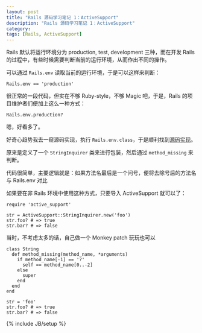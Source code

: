 ```yaml
---
layout: post
title: "Rails 源码学习笔记 1：ActiveSupport"
description: "Rails 源码学习笔记 1：ActiveSupport"
category: 
tags: [Rails, ActiveSupport]
---
```


Rails 默认将运行环境分为 production, test, development 三种，而在开发 Rails 的过程中，有些时候需要判断当前的运行环境，从而作出不同的操作。

可以通过 `Rails.env` 读取当前的运行环境，于是可以这样来判断：

    Rails.env == 'production'

很正常的一段代码，但实在不够 Ruby-style，不够 Magic 吧，于是，Rails 的项目维护者们便加上这么一种方式：

    Rails.env.production?

嗯，好看多了。

好奇心趋势我去一窥源码实现，执行 `Rails.env.class`，于是顺利找到[源码实现](https://github.com/rails/rails/blob/v3.2.11/activesupport/lib/active_support/string_inquirer.rb)。

原来是定义了一个 `StringInquirer` 类来进行包装，然后通过 `method_missing` 来判断。

代码很简单，主要逻辑就是：如果方法名最后是一个问号，便将去除号后的方法名与 Rails.env 对比

如果要在非 Rails 环境中使用这种方式，只要导入 ActiveSupport 就可以了：

    require 'active_support'
    
    str = ActiveSupport::StringInquirer.new('foo')
    str.foo? # => true
    str.bar? # => false

当时，不考虑太多的话，自己做一个 Monkey patch 玩玩也可以

    class String
      def method_missing(method_name, *arguments)
        if method_name[-1] == '?'
          self == method_name[0..-2]
        else
          super
        end
      end
    end
    
    str = 'foo'
    str.foo? # => true
    str.bar? # => false

{% include JB/setup %}
